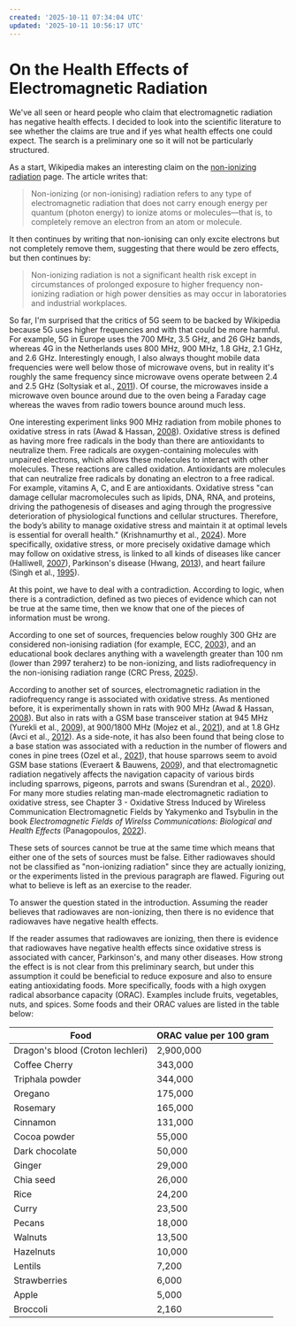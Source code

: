 ```yaml
---
created: '2025-10-11 07:34:04 UTC'
updated: '2025-10-11 10:56:17 UTC'
---
```


# On the Health Effects of Electromagnetic Radiation

We've all seen or heard people who claim that electromagnetic radiation has negative health effects.
I decided to look into the scientific literature to see whether the claims are true and if yes what health effects one could expect.
The search is a preliminary one so it will not be particularly structured.

As a start, Wikipedia makes an interesting claim on the [non-ionizing radiation](https://en.wikipedia.org/wiki/Non-ionizing_radiation) page.
The article writes that:

> Non-ionizing (or non-ionising) radiation refers to any type of electromagnetic radiation that does not carry enough energy per quantum (photon energy) to ionize atoms or molecules—that is, to completely remove an electron from an atom or molecule.

It then continues by writing that non-ionising can only excite electrons but not completely remove them, suggesting that there would be zero effects, but then continues by:

> Non-ionizing radiation is not a significant health risk except in circumstances of prolonged exposure to higher frequency non-ionizing radiation or high power densities as may occur in laboratories and industrial workplaces.

So far, I'm surprised that the critics of 5G seem to be backed by Wikipedia because 5G uses higher frequencies and with that could be more harmful.
For example, 5G in Europe uses the 700 MHz, 3.5 GHz, and 26 GHz bands, whereas 4G in the Netherlands uses 800 MHz, 900 MHz, 1.8 GHz, 2.1 GHz, and 2.6 GHz.
Interestingly enough, I also always thought mobile data frequencies were well below those of microwave ovens, but in reality it's roughly the same frequency since microwave ovens operate between 2.4 and 2.5 GHz (Soltysiak et al., [2011](https://doi.org/10.1109/MWSYM.2011.5972844)).
Of course, the microwaves inside a microwave oven bounce around due to the oven being a Faraday cage whereas the waves from radio towers bounce around much less.

One interesting experiment links 900 MHz radiation from mobile phones to oxidative stress in rats (Awad & Hassan, [2008](https://www.aensiweb.com/old/jasr/jasr/2008/1994-2000.pdf)).
Oxidative stress is defined as having more free radicals in the body than there are antioxidants to neutralize them.
Free radicals are oxygen-containing molecules with unpaired electrons, which allows these molecules to interact with other molecules.
These reactions are called oxidation.
Antioxidants are molecules that can neutralize free radicals by donating an electron to a free radical.
For example, vitamins A, C, and E are antioxidants.
Oxidative stress "can damage cellular macromolecules such as lipids, DNA, RNA, and proteins, driving the pathogenesis of diseases and aging through the progressive deterioration of physiological functions and cellular structures. Therefore, the body’s ability to manage oxidative stress and maintain it at optimal levels is essential for overall health." (Krishnamurthy et al., [2024](https://doi.org/10.3389/fchem.2024.1470458)).
More specifically, oxidative stress, or more precisely oxidative damage which may follow on oxidative stress, is linked to all kinds of diseases like cancer (Halliwell, [2007](https://doi.org/10.1042/BJ20061131)), Parkinson's disease (Hwang, [2013](https://doi.org/10.5607%2Fen.2013.22.1.11)), and heart failure (Singh et al., [1995](https://doi.org/10.1007%2FBF00944786)).

At this point, we have to deal with a contradiction.
According to logic, when there is a contradiction, defined as two pieces of evidence which can not be true at the same time, then we know that one of the pieces of information must be wrong.

According to one set of sources, frequencies below roughly 300 GHz are considered non-ionising radiation (for example, ECC, [2003](http://www.emf.mcw.gov.cy/emf/pdf/EEC_REC0204.pdf)), and an educational book declares anything with a wavelength greater than 100 nm (lower than 2997 teraherz) to be non-ionizing, and lists radiofrequency in the non-ionising radiation range (CRC Press, [2025](https://doi.org/10.1201/9781032645841)).

According to another set of sources, electromagnetic radiation in the radiofrequency range is associated with oxidative stress.
As mentioned before, it is experimentally shown in rats with 900 MHz (Awad & Hassan, [2008](https://www.aensiweb.com/old/jasr/jasr/2008/1994-2000.pdf)).
But also in rats with a GSM base transceiver station at 945 MHz (Yurekli et al., [2009](https://doi.org/10.1080/15368370600875042)), at 900/1800 MHz (Mojez et al., [2021](https://doi.org/10.1123/jpah.2021-0213)), and at 1.8 GHz (Avci et al., [2012](https://doi.org/10.3109/09553002.2012.711504)).
As a side-note, it has also been found that being close to a base station was associated with a reduction in the number of flowers and cones in pine trees (Ozel et al., [2021](https://doi.org/10.1007/s42977-021-00085-1)), that house sparrows seem to avoid GSM base stations (Everaert & Bauwens, [2009](https://doi.org/10.1080/15368370701205693)), and that electromagnetic radiation negatively affects the navigation capacity of various birds including sparrows, pigeons, parrots and swans (Surendran et al., [2020](https://doi.org/10.1007/978-981-15-0954-4_12)).
For many more studies relating man-made electromagnetic radiation to oxidative stress, see Chapter 3 - Oxidative Stress Induced by Wireless Communication Electromagnetic Fields by Yakymenko and Tsybulin in the book _Electromagnetic Fields of Wirelss Communications: Biological and Health Effects_ (Panagopoulos, [2022](https://doi.org/10.1201/9781003201052)).

These sets of sources cannot be true at the same time which means that either one of the sets of sources must be false.
Either radiowaves should not be classified as "non-ionizing radiation" since they are actually ionizing, or the experiments listed in the previous paragraph are flawed.
Figuring out what to believe is left as an exercise to the reader.

To answer the question stated in the introduction. Assuming the reader believes that radiowaves are non-ionizing, then there is no evidence that radiowaves have negative health effects.

If the reader assumes that radiowaves are ionizing, then there is evidence that radiowaves have negative health effects since oxidative stress is associated with cancer, Parkinson's, and many other diseases.
How strong the effect is is not clear from this preliminary search, but under this assumption it could be beneficial to reduce exposure and also to ensure eating antioxidating foods.
More specifically, foods with a high oxygen radical absorbance capacity (ORAC).
Examples include fruits, vegetables, nuts, and spices.
Some foods and their ORAC values are listed in the table below:

Food | ORAC value per 100 gram
--- | ---
Dragon's blood (Croton lechleri) | 2,900,000
Coffee Cherry | 343,000
Triphala powder | 344,000
Oregano | 175,000
Rosemary | 165,000
Cinnamon | 131,000
Cocoa powder | 55,000
Dark chocolate | 50,000
Ginger | 29,000
Chia seed | 26,000
Rice | 24,200
Curry | 23,500
Pecans | 18,000
Walnuts | 13,500
Hazelnuts | 10,000
Lentils | 7,200
Strawberries | 6,000
Apple | 5,000
Broccoli | 2,160

